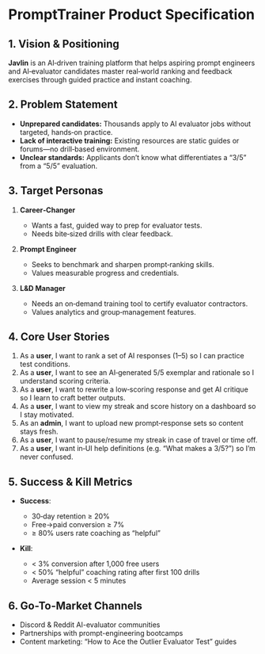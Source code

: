 # PromptTrainer Product Specification

## 1. Vision & Positioning
**Javlin** is an AI‐driven training platform that helps aspiring prompt engineers and AI‐evaluator candidates master real‐world ranking and feedback exercises through guided practice and instant coaching.

## 2. Problem Statement
- **Unprepared candidates:** Thousands apply to AI evaluator jobs without targeted, hands‐on practice.
- **Lack of interactive training:** Existing resources are static guides or forums—no drill‐based environment.
- **Unclear standards:** Applicants don’t know what differentiates a “3/5” from a “5/5” evaluation.

## 3. Target Personas
1. **Career‐Changer**  
   - Wants a fast, guided way to prep for evaluator tests.  
   - Needs bite‐sized drills with clear feedback.

2. **Prompt Engineer**  
   - Seeks to benchmark and sharpen prompt‐ranking skills.  
   - Values measurable progress and credentials.

3. **L&D Manager**  
   - Needs an on‐demand training tool to certify evaluator contractors.  
   - Values analytics and group‐management features.

## 4. Core User Stories
1. As a **user**, I want to rank a set of AI responses (1–5) so I can practice test conditions.  
2. As a **user**, I want to see an AI‐generated 5/5 exemplar and rationale so I understand scoring criteria.  
3. As a **user**, I want to rewrite a low‐scoring response and get AI critique so I learn to craft better outputs.  
4. As a **user**, I want to view my streak and score history on a dashboard so I stay motivated.  
5. As an **admin**, I want to upload new prompt‐response sets so content stays fresh.  
6. As a **user**, I want to pause/resume my streak in case of travel or time off.  
7. As a **user**, I want in‐UI help definitions (e.g. “What makes a 3/5?”) so I’m never confused.

## 5. Success & Kill Metrics
- **Success**:  
  - 30‐day retention ≥ 20%  
  - Free→paid conversion ≥ 7%  
  - ≥ 80% users rate coaching as “helpful”

- **Kill**:  
  - < 3% conversion after 1,000 free users  
  - < 50% “helpful” coaching rating after first 100 drills  
  - Average session < 5 minutes

## 6. Go-To-Market Channels
- Discord & Reddit AI-evaluator communities  
- Partnerships with prompt-engineering bootcamps  
- Content marketing: “How to Ace the Outlier Evaluator Test” guides  
